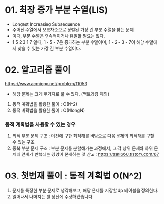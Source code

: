 # 01. 최장 증가 부분 수열(LIS)
- Longest Increasing Subsequence
- 주어진 수열에서 오름차순으로 정렬된 가장 긴 부분 수열을 찾는 문제
- 이때, 부분 수열은 연속적이거나 유일할 필요는 없다.
- 1 5 2 3 1 7 일때, 1 - 5 - 7은 증가하는 부분 수열이며, 1 - 2 - 3 - 7이 해당 수열에서 찾을 수 있는 가장 긴 부분 수열이다.

# 02. 알고리즘 풀이
https://www.acmicpc.net/problem/11053
- 해당 문제는 크게 두가지로 풀 수 있다. (백트래킹 제외)
1. 동적 계획법을 활용한 풀이 : O(N^2)
2. 동적 계획법을 활용한 풀이 : O(NlongN)

### 동적 계획법을 사용할 수 있는 경우
1. 최적 부분 문제 구조 : 이전에 구한 최적해를 바탕으로 다음 문제의 최적해를 구할 수 있는 구조
2. 중복 부분 문제 구조 : 부분 문제를 분할해가는 과정에서, 그 각 상위 문제와 하위 문제의 관계가 반복되는 경향이 존재하는 것
참고 : https://sskl660.tistory.com/87

# 03. 첫번재 풀이 : 동적 계획법 O(N^2)
1. 문제를 특정한 부분 문제로 생각해보고, 해당 문제를 저장할 dp 테이블을 정의한다.
2. 일어나서 나머지는 맨 정신에 수정하겠습니다
